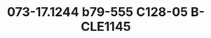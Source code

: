 ---
title: 073-17.1244  b79-555 C128-05 B-CLE1145
image: 073-17.1244  b79-555 C128-05 B-CLE1145.jpg
brand: sposo
layout: vestito
---